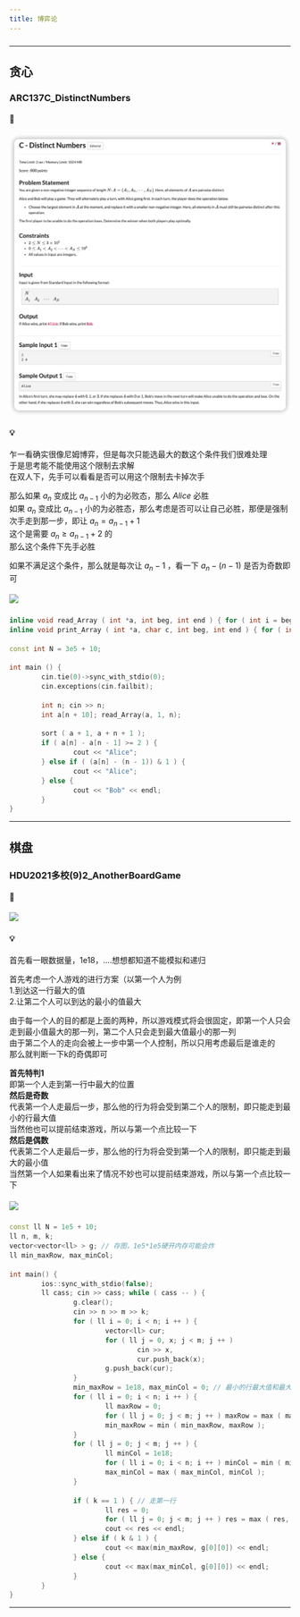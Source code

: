 ```yaml
---
title: 博弈论
---
```

###  
<hr>

## 贪心

### ARC137C_DistinctNumbers

#### 🔗
<a href="https://atcoder.jp/contests/arc137/tasks/arc137_c?lang=en">![20220320185041](https://raw.githubusercontent.com/Tequila-Avage/PicGoBeds/master/20220320185041.png)</a>

#### 💡
乍一看确实很像尼姆博弈，但是每次只能选最大的数这个条件我们很难处理  
于是思考能不能使用这个限制去求解  
在双人下，先手可以看看是否可以用这个限制去卡掉次手  
  
那么如果 $a_n$ 变成比 $a_{n-1}$ 小的为必败态，那么 $Alice$ 必胜  
如果 $a_n$ 变成比 $a_{n-1}$ 小的为必胜态，那么考虑是否可以让自己必胜，那便是强制次手走到那一步，即让 $a_n= a_{n-1}+1$  
这个是需要 $a_n\ge a_{n-1}+2$ 的  
那么这个条件下先手必胜  
  
如果不满足这个条件，那么就是每次让 $a_n-1$ ，看一下 $a_n-(n-1)$ 是否为奇数即可  

#### <img src="https://img-blog.csdnimg.cn/20210713144601841.png" >
```cpp
inline void read_Array ( int *a, int beg, int end ) { for ( int i = beg; i <= end; i ++ ) cin >> a[i]; }
inline void print_Array ( int *a, char c, int beg, int end ) { for ( int i = beg; i <= end; i ++ ) cout << a[i] << c; }
 
const int N = 3e5 + 10;
 
int main () {
        cin.tie(0)->sync_with_stdio(0);
        cin.exceptions(cin.failbit);
 
        int n; cin >> n;
        int a[n + 10]; read_Array(a, 1, n);
 
        sort ( a + 1, a + n + 1 );
        if ( a[n] - a[n - 1] >= 2 ) {
                cout << "Alice";
        } else if ( (a[n] - (n - 1)) & 1 ) {
                cout << "Alice";
        } else {
                cout << "Bob" << endl;
        }
}
```
<hr>


## 棋盘

### HDU2021多校(9)2_AnotherBoardGame

#### 🔗
<a href="https://acm.dingbacode.com/showproblem.php?pid=7067"><img src="https://i.loli.net/2021/10/19/JHXG4zTjqxS1lDs.png"></a>

#### 💡
首先看一眼数据量，1e18，....想想都知道不能模拟和递归  
  
首先考虑一个人游戏的进行方案（以第一个人为例  
1.到达这一行最大的值  
2.让第二个人可以到达的最小的值最大  
  
由于每一个人的目的都是上面的两种，所以游戏模式将会很固定，即第一个人只会走到最小值最大的那一列，第二个人只会走到最大值最小的那一列  
由于第二个人的走向会被上一步中第一个人控制，所以只用考虑最后是谁走的  
那么就判断一下k的奇偶即可  
  
**首先特判1**  
即第一个人走到第一行中最大的位置  
**然后是奇数**  
代表第一个人走最后一步，那么他的行为将会受到第二个人的限制，即只能走到最小的行最大值  
当然他也可以提前结束游戏，所以与第一个点比较一下  
**然后是偶数**  
代表第二个人走最后一步，那么他的行为将会受到第一个人的限制，即只能走到最大的最小值  
当然第一个人如果看出来了情况不妙也可以提前结束游戏，所以与第一个点比较一下  

#### <img src="https://img-blog.csdnimg.cn/20210713144601841.png" >

```cpp
const ll N = 1e5 + 10;
ll n, m, k;
vector<vector<ll> > g; // 存图，1e5*1e5硬开内存可能会炸
ll min_maxRow, max_minCol;

int main() {
        ios::sync_with_stdio(false);
        ll cass; cin >> cass; while ( cass -- ) {
                g.clear();
                cin >> n >> m >> k;
                for ( ll i = 0; i < n; i ++ ) {
                        vector<ll> cur;
                        for ( ll j = 0, x; j < m; j ++ ) 
                                cin >> x,
                                cur.push_back(x);
                        g.push_back(cur);
                }
                min_maxRow = 1e18, max_minCol = 0; // 最小的行最大值和最大的行最小值
                for ( ll i = 0; i < n; i ++ ) {
                        ll maxRow = 0;
                        for ( ll j = 0; j < m; j ++ ) maxRow = max ( maxRow, g[i][j] );
                        min_maxRow = min ( min_maxRow, maxRow );
                }
                for ( ll j = 0; j < m; j ++ ) {
                        ll minCol = 1e18;
                        for ( ll i = 0; i < n; i ++ ) minCol = min ( minCol, g[i][j] );
                        max_minCol = max ( max_minCol, minCol );
                }

                if ( k == 1 ) { // 走第一行
                        ll res = 0;
                        for ( ll j = 0; j < m; j ++ ) res = max ( res, g[0][j] );
                        cout << res << endl;
                } else if ( k & 1 ) {
                        cout << max(min_maxRow, g[0][0]) << endl;
                } else {
                        cout << max(max_minCol, g[0][0]) << endl;
                }
        }
}
```

<hr>

